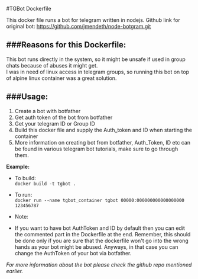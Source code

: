 #TGBot Dockerfile


This docker file runs a bot for telegram written in nodejs. 
Github link for original bot: https://github.com/jmendeth/node-botgram.git

###Reasons for this Dockerfile:
--------------------------------
This bot runs directly in the system, so it might be unsafe if used in group chats because of abuses it might get.  
I was in need of linux access in telegram groups, so running this bot on top of alpine linux container was a great solution.  


###Usage:
---------
1. Create a bot with botfather
2. Get auth token of the bot from botfather
3. Get your telegram ID or Group ID 
4. Build this docker file and supply the Auth_token and ID when starting the container
5. More information on creating bot from botfather, Auth_Token, ID etc can be found in various telegram bot tutorials, make sure to go through them.


**Example:**
* To build:  
`docker build -t tgbot .`

* To run:  
`docker run --name tgbot_container tgbot 00000:000000000000000000 123456787`

* Note:
- If you want to have bot AuthToken and ID by default then you can edit the commented part in the Dockerfile at the end. Remember, this should be done only if you are sure that the dockerfile won't go into the wrong hands as your bot might be abused. Anyways, in that case you can change the AuthToken of your bot via botfather.  

*For more information about the bot please check the github repo mentioned earlier.*


